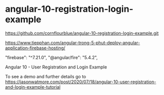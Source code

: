 # angular-10-registration-login-example
<!-- nguồn -->
https://github.com/cornflourblue/angular-10-registration-login-example.git
<!-- run npm start -->

<!-- firebase -->
https://www.tiepphan.com/angular-trong-5-phut-deploy-angular-application-firebase-hosting/

<!-- add package.json -->
 "firebase": "^7.21.0",
 "@angular/fire": "5.4.2",
<!--  -->
Angular 10 - User Registration and Login Example

To see a demo and further details go to https://jasonwatmore.com/post/2020/07/18/angular-10-user-registration-and-login-example-tutorial
